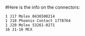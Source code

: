 #Here is the info on the connectors:

```
1 J17 Molex 0436500214
1 J18 Phoenix Contact 1778764
1 J20 Molex 53261-0271
16 J1-16 MCX
```
